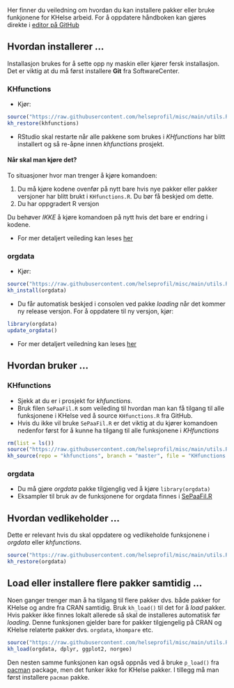 
Her finner du veiledning om hvordan du kan installere pakker eller bruke funkjonene for KHelse arbeid. For å oppdatere
håndboken kan gjøres direkte i [editor på 
GitHub](https://github.com/helseprofil/helseprofil.github.io/edit/main/docs/index.md)

## Hvordan installerer ...

Installasjon brukes for å sette opp ny maskin eller kjører fersk installasjon.
Det er viktig at du må først installere **Git** fra SoftwareCenter.

### KHfunctions
- Kjør:

```R
source("https://raw.githubusercontent.com/helseprofil/misc/main/utils.R")
kh_restore(khfunctions)
```
- RStudio skal restarte når alle pakkene som brukes i *KHfunctions* har blitt installert og så re-åpne innen *khfunctions* prosjekt.

#### Når skal man kjøre det?
To situasjoner hvor man trenger å kjøre komandoen:
1. Du må kjøre kodene ovenfør på nytt bare hvis nye pakker eller pakker versjoner har blitt brukt i `KHfunctions.R`. Du bør få beskjed om dette.
2. Du har oppgradert R versjon

Du behøver *IKKE* å kjøre komandoen på nytt hvis det bare er endring i kodene. 

- For mer detaljert veileding kan leses [her](https://github.com/helseprofil/khfunctions#khfunctions "khfunctions")

### orgdata
- Kjør:

```R
source("https://raw.githubusercontent.com/helseprofil/misc/main/utils.R")
kh_install(orgdata)
```
- Du får automatisk beskjed i consolen ved pakke *loading* når det kommer ny release versjon. For å oppdatere til ny versjon, kjør:

```R
library(orgdata)
update_orgdata()
```
- For mer detaljert veiledning kan leses [her](https://helseprofil.github.io/orgdata/articles/sepaafil.html "orgdata")

## Hvordan bruker ...

### KHfunctions
- Sjekk at du er i prosjekt for *khfunctions*.
- Bruk filen `SePaaFil.R` som veileding til hvordan man kan få tilgang til alle funksjonene i KHelse ved å source `KHfunctions.R` fra GitHub.
- Hvis du ikke vil bruke `SePaaFil.R` er det viktig at du kjører komandoen nedenfor først for å kunne ha tilgang til alle funksjonene i *KHfunctions*

```R
rm(list = ls())
source("https://raw.githubusercontent.com/helseprofil/misc/main/utils.R")
kh_source(repo = "khfunctions", branch = "master", file = "KHfunctions.R", encoding = "latin1")
```

### orgdata

- Du må gjøre *orgdata* pakke tilgjenglig ved å kjøre `library(orgdata)`
- Eksampler til bruk av de funksjonene for orgdata finnes i [SePaaFil.R](https://helseprofil.github.io/orgdata/articles/sepaafil.html)

## Hvordan vedlikeholder ...

Dette er relevant hvis du skal oppdatere og vedlikeholde funksjonene i *orgdata* eller *khfunctions*.

```R
source("https://raw.githubusercontent.com/helseprofil/misc/main/utils.R")
kh_restore(orgdata)
```

## Load eller installere flere pakker samtidig ... 

Noen ganger trenger man å ha tilgang til flere pakker dvs. både pakker for
KHelse og andre fra CRAN samtidig. Bruk `kh_load()` til det for å *load* pakker.
Hvis pakker ikke finnes lokalt allerede så skal de installeres automatisk før
*loading*. Denne funksjonen gjelder bare for pakker tilgjengelig på CRAN og
KHelse relaterte pakker dvs. `orgdata`, `khompare` etc.

```R
source("https://raw.githubusercontent.com/helseprofil/misc/main/utils.R")
kh_load(orgdata, dplyr, ggplot2, norgeo)
```

Den nesten samme funksjonen kan også oppnås ved å bruke `p_load()` fra
[pacman](https://cran.r-project.org/web/packages/pacman/index.html "pacman")
package, men det funker ikke for KHelse pakker. I tillegg må man først
installere `pacman` pakke.
